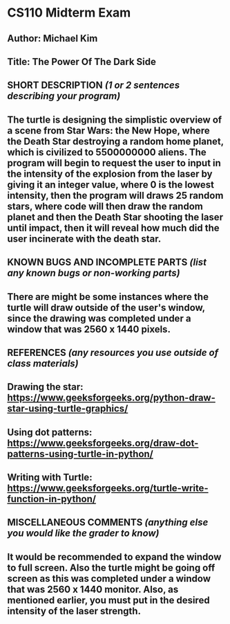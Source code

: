 # CS110 Midterm Exam

## Author: Michael Kim
## Title: The Power Of The Dark Side

## SHORT DESCRIPTION *(1 or 2 sentences describing your program)*
## The turtle is designing the simplistic overview of a scene from Star Wars: the New Hope, where the Death Star destroying a random home planet, which is civilized to 5500000000 aliens.  The program will begin to request the user to input in the intensity of the explosion from the laser by giving it an integer value, where 0 is the lowest intensity, then the program will draws 25 random stars, where code will then draw the random planet and then the Death Star shooting the laser until impact, then it will reveal how much did the user incinerate with the death star.

## KNOWN BUGS AND INCOMPLETE PARTS *(list any known bugs or non-working parts)*
## There are might be some instances where the turtle will draw outside of the user's window, since the drawing was completed under a window that was 2560 x 1440 pixels.

## REFERENCES *(any resources you use outside of class materials)*

## Drawing the star: https://www.geeksforgeeks.org/python-draw-star-using-turtle-graphics/
## Using dot patterns: https://www.geeksforgeeks.org/draw-dot-patterns-using-turtle-in-python/
## Writing with Turtle: https://www.geeksforgeeks.org/turtle-write-function-in-python/

## MISCELLANEOUS COMMENTS *(anything else you would like the grader to know)*
## It would be recommended to expand the window to full screen.  Also the turtle might be going off screen as this was completed under a window that was 2560 x 1440 monitor.  Also, as mentioned earlier, you must put in the desired intensity of the laser strength.